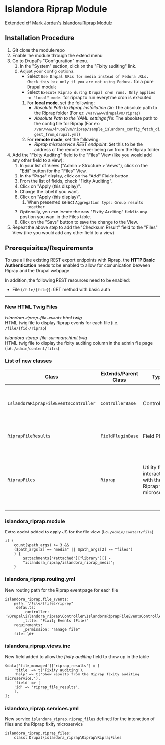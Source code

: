

# Islandora Riprap Module

Extended off [Mark Jordan's Islandora Riprap Module](https://github.com/mjordan/islandora_riprap)

## Installation Procedure
1. Git clone the module repo 
1. Enable the module through the extend menu
1. Go to Drupal's "Configuration" menu.
   1. In the "System" section, click on the "Fixity auditing" link.
   1. Adjust your config options.
       - Select `Use Drupal URLs for media instead of Fedora URLs. Check this box only if you are not using Fedora.` for a pure Drupal module
       - Select `Execute Riprap during Drupal cron runs. Only applies to "local" mode.` for riprap to run everytime cron is executed
       1. For **local mode**, set the following:
           - *Absolute Path to Riprap Installation Dir*: The absolute path to the Riprap folder (For ex: `/var/www/drupalvm/riprap`)
           - *Absolute Path to the YAML settings file*: The absolute path to the config file for Riprap (For ex: `/var/www/drupalvm/riprap/sample_islandora_config_fetch_digest_from_drupal.yml`)
        1. For **remote mode**, set the following:
           - *Riprap microservice REST endpoint*: Set this to be the address of the remote server being ran from the Riprap folder
1.  Add the "Fixity Auditing" field to the "Files" View (like you would add any other field to a view):
    1. In your list of Views ("Admin > Structure > Views"), click on the "Edit" button for the "Files" View.
    1. In the "Page" display, click on the "Add" Fields button.
    1. From the list of fields, check "Fixity Auditing".
    1. Click on "Apply (this display)".
    1. Change the label if you want.
    1. Click on "Apply (this display)".
        1. When presented select `Aggregation type: Group results together`
    1. Optionally, you can locate the new "Fixity Auditing" field to any position you want in the Files table.
    1. Click on the "Save" button to save the change to the View.
1. Repeat the above step to add the "Checksum Result" field to the "Files" View (like you would add any other field to a view)

## Prerequisites/Requirements 
To use all the existing REST export endpoints with Riprap, the **HTTP Basic Authentication** needs to be enabled to allow for comunication between Riprap and the Drupal webpage.  
  
In addition, the following REST resources need to be enabled:
- File (`/file/{file}`): GET method with basic auth

---

### New HTML Twig Files

*islandora-riprap-file-events.html.twig*  
HTML twig file to display Riprap events for each file (i.e. `/file/{fid}/riprap`)  
  
*islandora-riprap-file-summary.html.twig*  
HTML twig file to display the fixity auditing column in the admin file page (i.e. `/admin/content/files`)


### List of new classes

| Class | Extends/Parent Class | Type | Description |
| ----------- | ----------- | ----------- | ----------- |
| `IslandoraRiprapFileEventsController` | `ControllerBase` | Controller | Controller for the Islandora Riprap module customized for file ID|
| `RiprapFileResults` | `FieldPluginBase` | Field Plugin | Field plugin that renders data for File from Riprap | 
| `RiprapFiles` | `Riprap` | Utility for interacting with the Riprap fixity microservice | Extends the native Riprap class and overrides the `getFileUuid()` and `getLocalUrl()` methods from the parent class | 

### islandora_riprap.module
Extra coded added to apply JS for the file view (i.e. `/admin/content/file`)  
  
    if (
        count($path_args) >= 3 &&
        ($path_args[2] == "media" || $path_args[2] == "files")
        ) {
            $attachments["#attached"]["library"][] =
            "islandora_riprap/islandora_riprap_media";
        }


### islandora_riprap.routing.yml  
New routing path for the Riprap event page for each file
  
    islandora_riprap.file_events:
        path: "/file/{file}/riprap"
         defaults:
            _controller: '\Drupal\islandora_riprap\Controller\IslandoraRiprapFileEventsController::main'
            _title: "Fixity Events (File)"
        requirements:
            _permission: "manage file"
        file: \d+


### islandora_riprap.views.inc
New field added to allow the *fixity auditing* field to show up in the table  

    $data['file_managed']['riprap_results'] = [
        'title' => t('Fixity auditing'),
        'help' => t('Show results from the Riprap fixity auditing microservice.'),
        'field' => [
        'id' => 'riprap_file_results',
        ],
    ];

### islandora_riprap.services.yml
New service `islandora_riprap.riprap_files` defined for the interaction of files and the Riprap fixity microservice  
  
    islandora_riprap.riprap_files:
        class: Drupal\islandora_riprap\Riprap\RiprapFiles
